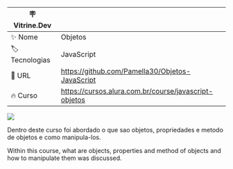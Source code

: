 | :placard: Vitrine.Dev |     |
| -------------  | --- |
| :sparkles: Nome        | Objetos
| :label: Tecnologias | JavaScript
| :rocket: URL    | https://github.com/Pamella30/Objetos-JavaScript
| :fire: Curso    | https://cursos.alura.com.br/course/javascript-objetos

![](https://user-images.githubusercontent.com/74403459/220712770-197740d1-27a6-4b33-9391-1719f269fe4b.png#vitrinedev)

Dentro deste curso foi abordado o que sao objetos, propriedades e metodo de objetos e como manipula-los.

Within this course, what are objects, properties and method of objects and how to manipulate them was discussed.

